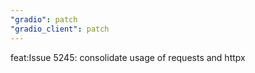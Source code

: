 ```yaml
---
"gradio": patch
"gradio_client": patch
---
```


feat:Issue 5245: consolidate usage of requests and httpx
